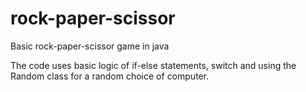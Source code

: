 # rock-paper-scissor
Basic rock-paper-scissor game in java

The code uses basic logic of if-else statements, switch and using the Random class for a random choice of computer.
